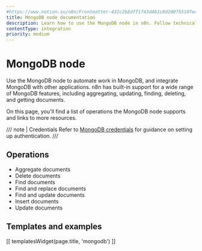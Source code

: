 ```yaml
---
#https://www.notion.so/n8n/Frontmatter-432c2b8dff1f43d4b1c8d20075510fe4
title: MongoDB node documentation
description: Learn how to use the MongoDB node in n8n. Follow technical documentation to integrate MongoDB node into your workflows.
contentType: integration
priority: medium
---
```


# MongoDB node

Use the MongoDB node to automate work in MongoDB, and integrate MongoDB with other applications. n8n has built-in support for a wide range of MongoDB features, including aggregating, updating, finding, deleting, and getting documents. 

On this page, you'll find a list of operations the MongoDB node supports and links to more resources.

/// note | Credentials
Refer to [MongoDB credentials](/integrations/builtin/credentials/mongodb/) for guidance on setting up authentication. 
///

## Operations

* Aggregate documents
* Delete documents
* Find documents
* Find and replace documents
* Find and update documents
* Insert documents
* Update documents

## Templates and examples

<!-- see https://www.notion.so/n8n/Pull-in-templates-for-the-integrations-pages-37c716837b804d30a33b47475f6e3780 -->
[[ templatesWidget(page.title, 'mongodb') ]]
